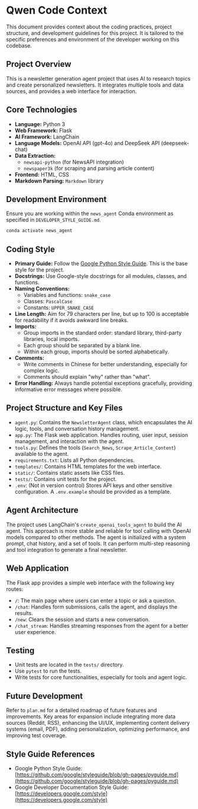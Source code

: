 # Qwen Code Context

This document provides context about the coding practices, project structure, and development guidelines for this project. It is tailored to the specific preferences and environment of the developer working on this codebase.

## Project Overview

This is a newsletter generation agent project that uses AI to research topics and create personalized newsletters. It integrates multiple tools and data sources, and provides a web interface for interaction.

## Core Technologies

*   **Language:** Python 3
*   **Web Framework:** Flask
*   **AI Framework:** LangChain
*   **Language Models:** OpenAI API (gpt-4o) and DeepSeek API (deepseek-chat)
*   **Data Extraction:**
    *   `newsapi-python` (for NewsAPI integration)
    *   `newspaper3k` (for scraping and parsing article content)
*   **Frontend:** HTML, CSS
*   **Markdown Parsing:** `Markdown` library

## Development Environment

Ensure you are working within the `news_agent` Conda environment as specified in `DEVELOPER_STYLE_GUIDE.md`.

```bash
conda activate news_agent
```

## Coding Style

*   **Primary Guide:** Follow the [Google Python Style Guide](https://github.com/google/styleguide/blob/gh-pages/pyguide.md). This is the base style for the project.
*   **Docstrings:** Use Google-style docstrings for all modules, classes, and functions.
*   **Naming Conventions:**
    *   Variables and functions: `snake_case`
    *   Classes: `PascalCase`
    *   Constants: `UPPER_SNAKE_CASE`
*   **Line Length:** Aim for 79 characters per line, but up to 100 is acceptable for readability if it avoids awkward line breaks.
*   **Imports:**
    *   Group imports in the standard order: standard library, third-party libraries, local imports.
    *   Each group should be separated by a blank line.
    *   Within each group, imports should be sorted alphabetically.
*   **Comments:**
    *   Write comments in Chinese for better understanding, especially for complex logic.
    *   Comments should explain "why" rather than "what".
*   **Error Handling:** Always handle potential exceptions gracefully, providing informative error messages where possible.

## Project Structure and Key Files

*   `agent.py`: Contains the `NewsletterAgent` class, which encapsulates the AI logic, tools, and conversation history management.
*   `app.py`: The Flask web application. Handles routing, user input, session management, and interaction with the agent.
*   `tools.py`: Defines the tools (`Search_News`, `Scrape_Article_Content`) available to the agent.
*   `requirements.txt`: Lists all Python dependencies.
*   `templates/`: Contains HTML templates for the web interface.
*   `static/`: Contains static assets like CSS files.
*   `tests/`: Contains unit tests for the project.
*   `.env`: (Not in version control) Stores API keys and other sensitive configuration. A `.env.example` should be provided as a template.

## Agent Architecture

The project uses LangChain's `create_openai_tools_agent` to build the AI agent. This approach is more stable and reliable for tool calling with OpenAI models compared to other methods. The agent is initialized with a system prompt, chat history, and a set of tools. It can perform multi-step reasoning and tool integration to generate a final newsletter.

## Web Application

The Flask app provides a simple web interface with the following key routes:

*   `/`: The main page where users can enter a topic or ask a question.
*   `/chat`: Handles form submissions, calls the agent, and displays the results.
*   `/new`: Clears the session and starts a new conversation.
*   `/chat_stream`: Handles streaming responses from the agent for a better user experience.

## Testing

*   Unit tests are located in the `tests/` directory.
*   Use `pytest` to run the tests.
*   Write tests for core functionalities, especially for tools and agent logic.

## Future Development

Refer to `plan.md` for a detailed roadmap of future features and improvements. Key areas for expansion include integrating more data sources (Reddit, RSS), enhancing the UI/UX, implementing content delivery systems (email, PDF), adding personalization, optimizing performance, and improving test coverage.

## Style Guide References

*   Google Python Style Guide: [https://github.com/google/styleguide/blob/gh-pages/pyguide.md](https://github.com/google/styleguide/blob/gh-pages/pyguide.md)
*   Google Developer Documentation Style Guide: [https://developers.google.com/style](https://developers.google.com/style)